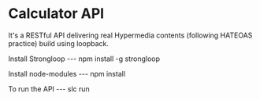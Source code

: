 # Calculator API

It's a RESTful API delivering real Hypermedia contents (following HATEOAS practice) build using loopback.

Install Strongloop ---
    npm install -g strongloop

Install node-modules ---
    npm install

To run the API ---
    slc run